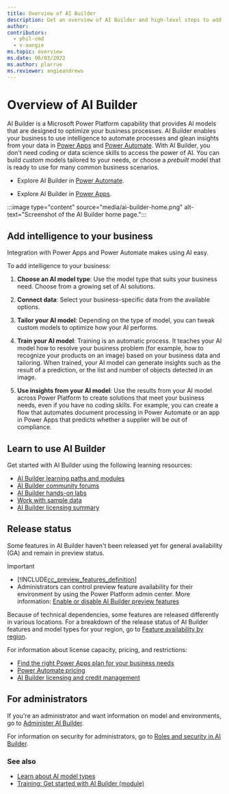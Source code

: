 ```yaml
---
title: Overview of AI Builder
description: Get an overview of AI Builder and high-level steps to add intelligence to your apps.
author:
contributors:
  - phil-cmd
  - v-aangie
ms.topic: overview
ms.date: 06/03/2022
ms.author: plarrue
ms.reviewer: angieandrews
---
```


# Overview of AI Builder

AI Builder is a Microsoft Power Platform capability that provides AI models that are designed to optimize your business processes. AI Builder enables your business to use intelligence to automate processes and glean insights from your data in [Power Apps](use-in-powerapps-overview.md) and [Power Automate](use-in-flow-overview.md). With AI Builder, you don't need coding or data science skills to access the power of AI. You can build *custom* models tailored to your needs, or choose a *prebuilt* model that is ready to use for many common business scenarios.

- Explore AI Builder in [Power Automate](use-in-flow-overview.md).

- Explore AI Builder in [Power Apps](use-in-powerapps-overview.md).

:::image type="content" source="media/ai-builder-home.png" alt-text="Screenshot of the AI Builder home page.":::

## Add intelligence to your business

Integration with Power Apps and Power Automate makes using AI easy.

To add intelligence to your business:

1. **Choose an AI model type**: Use the model type that suits your business need. Choose from a growing set of AI solutions.

1. **Connect data**: Select your business-specific data from the available options.

1. **Tailor your AI model**: Depending on the type of model, you can tweak custom models to optimize how your AI performs.

1. **Train your AI model**: Training is an automatic process. It teaches your AI model how to resolve your business problem (for example, how to recognize your products on an image) based on your business data and tailoring. When trained, your AI model can generate insights such as the result of a prediction, or the list and number of objects detected in an image.

1. **Use insights from your AI model**: Use the results from your AI model across Power Platform to create solutions that meet your business needs, even if you have no coding skills. For example, you can create a flow that automates document processing in Power Automate or an app in Power Apps that predicts whether a supplier will be out of compliance.

## Learn to use AI Builder

Get started with AI Builder using the following learning resources:

- [AI Builder learning paths and modules](/training/browse/?expanded=power-platform&products=ai-builder)
- [AI Builder community forums](https://go.microsoft.com/fwlink/?linkid=2092048)
- [AI Builder hands-on labs](https://go.microsoft.com/fwlink/?linkid=2103171)
- [Work with sample data](samples.md)
- [AI Builder licensing summary](administer-licensing.md)

## Release status

Some features in AI Builder haven't been released yet for general availability (GA) and remain in preview status.

> [!IMPORTANT]
>
> - [!INCLUDE[cc_preview_features_definition](./includes/cc-preview-features-definition.md)]
> - Administrators can control preview feature availability for their environment by using the Power Platform admin center. More information: [Enable or disable AI Builder preview features](administer.md#enable-or-disable-ai-builder-preview-features)

Because of technical dependencies, some features are released differently in various locations. For a breakdown of the release status of AI Builder features and model types for your region, go to [Feature availability by region](availability-region.md).

For information about license capacity, pricing, and restrictions:

- [Find the right Power Apps plan for your business needs](https://powerapps.microsoft.com/pricing/)
- [Power Automate pricing](https://flow.microsoft.com/pricing/)
- [AI Builder licensing and credit management](credit-management.md)

## For administrators

If you're an administrator and want information on model and environments, go to [Administer AI Builder](administer.md).

For information on security for administrators, go to [Roles and security in AI Builder](security.md).

### See also

- [Learn about AI model types](model-types.md)
- [Training: Get started with AI Builder (module)](/training/modules/get-started-with-ai-builder/)
